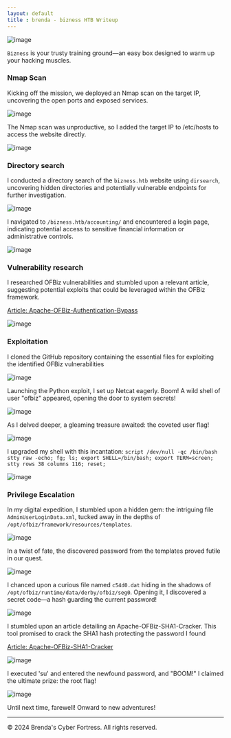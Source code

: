 ```yaml
---
layout: default
title : brenda - bizness HTB Writeup
---
```




![image](https://raw.githubusercontent.com/brenda87/brenda87.github.io/main/assets/images/bizness/Screenshot%20(68).png)

`Bizness` is your trusty training ground—an easy box designed to warm up your hacking muscles. 


### Nmap Scan
Kicking off the mission, we deployed an Nmap scan on the target IP, uncovering the open ports and exposed services. 

![image](https://raw.githubusercontent.com/brenda87/brenda87.github.io/main/assets/images/bizness/Screenshot%20(27).png)

The Nmap scan was unproductive, so I added the target IP to /etc/hosts to access the website directly. 

![image](https://raw.githubusercontent.com/brenda87/brenda87.github.io/main/assets/images/bizness/Screenshot%20(69).png)


### Directory search

I conducted a directory search of the `bizness.htb` website using `dirsearch`, uncovering hidden directories and potentially vulnerable endpoints for further investigation.

![image](https://raw.githubusercontent.com/brenda87/brenda87.github.io/main/assets/images/bizness/Screenshot%20(30).png)

I navigated to `/bizness.htb/accounting/` and encountered a login page, indicating potential access to sensitive financial information or administrative controls.

![image](https://raw.githubusercontent.com/brenda87/brenda87.github.io/main/assets/images/bizness/Screenshot%20(28).png)


### Vulnerability research

I researched OFBiz vulnerabilities and stumbled upon a relevant article, suggesting potential exploits that could be leveraged within the OFBiz framework.

[Article: Apache-OFBiz-Authentication-Bypass](https://github.com/jakabakos/Apache-OFBiz-Authentication-Bypass)

![image](https://raw.githubusercontent.com/brenda87/brenda87.github.io/main/assets/images/bizness/Screenshot%20(29).png)


### Exploitation

 I cloned the GitHub repository containing the essential files for exploiting the identified OFBiz vulnerabilities

 ![image](https://raw.githubusercontent.com/brenda87/brenda87.github.io/main/assets/images/bizness/Screenshot%20(31).png)

Launching the Python exploit, I set up Netcat eagerly. Boom! A wild shell of user "ofbiz" appeared, opening the door to system secrets!

![image](https://raw.githubusercontent.com/brenda87/brenda87.github.io/main/assets/images/bizness/Screenshot%20(32).png)

As I delved deeper, a gleaming treasure awaited: the coveted user flag!

![image](https://raw.githubusercontent.com/brenda87/brenda87.github.io/main/assets/images/bizness/Screenshot%20(34).png)


 I upgraded my shell with this incantation: `script /dev/null -qc /bin/bash
stty raw -echo; fg; ls; export SHELL=/bin/bash; export TERM=screen; stty rows 38 columns 116; reset;`

![image](https://raw.githubusercontent.com/brenda87/brenda87.github.io/main/assets/images/bizness/Screenshot%20(35).png)


### Privilege Escalation

In my digital expedition, I stumbled upon a hidden gem: the intriguing file `AdminUserLoginData.xml`, tucked away in the depths of `/opt/ofbiz/framework/resources/templates`. 

![image](https://raw.githubusercontent.com/brenda87/brenda87.github.io/main/assets/images/bizness/Screenshot%20(38).png)

In a twist of fate, the discovered password from the templates proved futile in our quest.

![image](https://raw.githubusercontent.com/brenda87/brenda87.github.io/main/assets/images/bizness/Screenshot%20(39).png)

I chanced upon a curious file named `c54d0.dat` hiding in the shadows of `/opt/ofbiz/runtime/data/derby/ofbiz/seg0`. Opening it, I discovered a secret code—a hash guarding the current password! 

![image](https://raw.githubusercontent.com/brenda87/brenda87.github.io/main/assets/images/bizness/Screenshot%20(39).png)

 I stumbled upon an article detailing an Apache-OFBiz-SHA1-Cracker. This tool promised to crack the SHA1 hash protecting the password I found
 
[Article: Apache-OFBiz-SHA1-Cracker](https://github.com/duck-sec/Apache-OFBiz-SHA1-Cracker)

 ![image](https://raw.githubusercontent.com/brenda87/brenda87.github.io/main/assets/images/bizness/Screenshot%20(41).png)

  I executed 'su' and entered the newfound password, and "BOOM!" I claimed the ultimate prize: the root flag!

   ![image](https://raw.githubusercontent.com/brenda87/brenda87.github.io/main/assets/images/bizness/Screenshot%20(42).png)


   Until next time, farewell! Onward to new adventures!



* * *


<footer>
    <p>&copy; 2024 Brenda's Cyber Fortress. All rights reserved.</p>
  </footer>


















